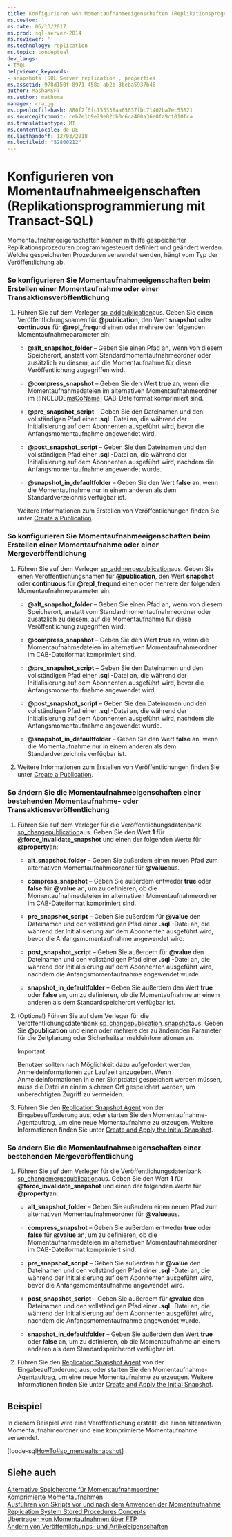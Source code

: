 ```yaml
---
title: Konfigurieren von Momentaufnahmeeigenschaften (Replikationsprogrammierung mit Transact-SQL) | Microsoft Dokumentation
ms.custom: ''
ms.date: 06/13/2017
ms.prod: sql-server-2014
ms.reviewer: ''
ms.technology: replication
ms.topic: conceptual
dev_langs:
- TSQL
helpviewer_keywords:
- snapshots [SQL Server replication], properties
ms.assetid: 978d150f-8971-458a-ab2b-3beba5937b46
author: MashaMSFT
ms.author: mathoma
manager: craigg
ms.openlocfilehash: 880f2f6fc155338aa65637fbc71402ba7ec55821
ms.sourcegitcommit: ceb7e1b9e29e02bb0c6ca400a36e0fa9cf010fca
ms.translationtype: MT
ms.contentlocale: de-DE
ms.lasthandoff: 12/03/2018
ms.locfileid: "52800212"
---
```

# <a name="configure-snapshot-properties-replication-transact-sql-programming"></a>Konfigurieren von Momentaufnahmeeigenschaften (Replikationsprogrammierung mit Transact-SQL)
  Momentaufnahmeeigenschaften können mithilfe gespeicherter Replikationsprozeduren programmgesteuert definiert und geändert werden. Welche gespeicherten Prozeduren verwendet werden, hängt vom Typ der Veröffentlichung ab.  
  
### <a name="to-configure-snapshot-properties-when-creating-a-snapshot-or-transactional-publication"></a>So konfigurieren Sie Momentaufnahmeeigenschaften beim Erstellen einer Momentaufnahme oder einer Transaktionsveröffentlichung  
  
1.  Führen Sie auf dem Verleger [sp_addpublication](/sql/relational-databases/system-stored-procedures/sp-addpublication-transact-sql)aus. Geben Sie einen Veröffentlichungsnamen für **@publication**, den Wert **snapshot** oder **continuous** für **@repl_freq**und einen oder mehrere der folgenden Momentaufnahmeparameter ein:  
  
    -   **@alt_snapshot_folder** &ndash; Geben Sie einen Pfad an, wenn von diesem Speicherort, anstatt vom Standardmomentaufnahmeordner oder zusätzlich zu diesem, auf die Momentaufnahme für diese Veröffentlichung zugegriffen wird.  
  
    -   **@compress_snapshot** &ndash; Geben Sie den Wert **true** an, wenn die Momentaufnahmedateien im alternativen Momentaufnahmeordner im [!INCLUDE[msCoName](../../../includes/msconame-md.md)] CAB-Dateiformat komprimiert sind.  
  
    -   **@pre_snapshot_script** &ndash; Geben Sie den Dateinamen und den vollständigen Pfad einer **.sql** -Datei an, die während der Initialisierung auf dem Abonnenten ausgeführt wird, bevor die Anfangsmomentaufnahme angewendet wird.  
  
    -   **@post_snapshot_script** &ndash; Geben Sie den Dateinamen und den vollständigen Pfad einer **.sql** -Datei an, die während der Initialisierung auf dem Abonnenten ausgeführt wird, nachdem die Anfangsmomentaufnahme angewendet wurde.  
  
    -   **@snapshot_in_defaultfolder** &ndash; Geben Sie den Wert **false** an, wenn die Momentaufnahme nur in einem anderen als dem Standardverzeichnis verfügbar ist.  
  
     Weitere Informationen zum Erstellen von Veröffentlichungen finden Sie unter [Create a Publication](create-a-publication.md).  
  
### <a name="to-configure-snapshot-properties-when-creating-a-merge-publication"></a>So konfigurieren Sie Momentaufnahmeeigenschaften beim Erstellen einer Momentaufnahme oder einer Mergeveröffentlichung  
  
1.  Führen Sie auf dem Verleger [sp_addmergepublication](/sql/relational-databases/system-stored-procedures/sp-addmergepublication-transact-sql)aus. Geben Sie einen Veröffentlichungsnamen für **@publication**, den Wert **snapshot** oder **continuous** für **@repl_freq**und einen oder mehrere der folgenden Momentaufnahmeparameter ein:  
  
    -   **@alt_snapshot_folder** &ndash; Geben Sie einen Pfad an, wenn von diesem Speicherort, anstatt vom Standardmomentaufnahmeordner oder zusätzlich zu diesem, auf die Momentaufnahme für diese Veröffentlichung zugegriffen wird.  
  
    -   **@compress_snapshot** &ndash; Geben Sie den Wert **true** an, wenn die Momentaufnahmedateien im alternativen Momentaufnahmeordner im CAB-Dateiformat komprimiert sind.  
  
    -   **@pre_snapshot_script** &ndash; Geben Sie den Dateinamen und den vollständigen Pfad einer **.sql** -Datei an, die während der Initialisierung auf dem Abonnenten ausgeführt wird, bevor die Anfangsmomentaufnahme angewendet wird.  
  
    -   **@post_snapshot_script** &ndash; Geben Sie den Dateinamen und den vollständigen Pfad einer **.sql** -Datei an, die während der Initialisierung auf dem Abonnenten ausgeführt wird, nachdem die Anfangsmomentaufnahme angewendet wurde.  
  
    -   **@snapshot_in_defaultfolder** &ndash; Geben Sie den Wert **false** an, wenn die Momentaufnahme nur in einem anderen als dem Standardverzeichnis verfügbar ist.  
  
2.  Weitere Informationen zum Erstellen von Veröffentlichungen finden Sie unter [Create a Publication](create-a-publication.md).  
  
### <a name="to-modify-snapshot-properties-of-an-existing-snapshot-or-transactional-publication"></a>So ändern Sie die Momentaufnahmeeigenschaften einer bestehenden Momentaufnahme- oder Transaktionsveröffentlichung  
  
1.  Führen Sie auf dem Verleger für die Veröffentlichungsdatenbank [sp_changepublication](/sql/relational-databases/system-stored-procedures/sp-changepublication-transact-sql)aus. Geben Sie den Wert **1** für **@force_invalidate_snapshot** und einen der folgenden Werte für **@property**an:  
  
    -   **alt_snapshot_folder** &ndash; Geben Sie außerdem einen neuen Pfad zum alternativen Momentaufnahmeordner für **@value**aus.  
  
    -   **compress_snapshot** &ndash; Geben Sie außerdem entweder **true** oder **false** für **@value** an, um zu definieren, ob die Momentaufnahmedateien im alternativen Momentaufnahmeordner im CAB-Dateiformat komprimiert sind.  
  
    -   **pre_snapshot_script** &ndash; Geben Sie außerdem für **@value** den Dateinamen und den vollständigen Pfad einer **.sql** -Datei an, die während der Initialisierung auf dem Abonnenten ausgeführt wird, bevor die Anfangsmomentaufnahme angewendet wird.  
  
    -   **post_snapshot_script** &ndash; Geben Sie außerdem für **@value** den Dateinamen und den vollständigen Pfad einer **.sql** -Datei an, die während der Initialisierung auf dem Abonnenten ausgeführt wird, nachdem die Anfangsmomentaufnahme angewendet wurde.  
  
    -   **snapshot_in_defaultfolder** &ndash; Geben Sie außerdem den Wert **true** oder **false** an, um zu definieren, ob die Momentaufnahme an einem anderen als dem Standardspeicherort verfügbar ist.  
  
2.  (Optional) Führen Sie auf dem Verleger für die Veröffentlichungsdatenbank [sp_changepublication_snapshot](/sql/relational-databases/system-stored-procedures/sp-changepublication-snapshot-transact-sql)aus. Geben Sie **@publication** und einen oder mehrere der zu ändernden Parameter für die Zeitplanung oder Sicherheitsanmeldeinformationen an.  
  
    > [!IMPORTANT]  
    >  Benutzer sollten nach Möglichkeit dazu aufgefordert werden, Anmeldeinformationen zur Laufzeit anzugeben. Wenn Anmeldeinformationen in einer Skriptdatei gespeichert werden müssen, muss die Datei an einem sicheren Ort gespeichert werden, um unberechtigten Zugriff zu vermeiden.  
  
3.  Führen Sie den [Replication Snapshot Agent](../agents/replication-snapshot-agent.md) von der Eingabeaufforderung aus, oder starten Sie den Momentaufnahme-Agentauftrag, um eine neue Momentaufnahme zu erzeugen. Weitere Informationen finden Sie unter [Create and Apply the Initial Snapshot](../create-and-apply-the-initial-snapshot.md).  
  
### <a name="to-modify-snapshot-properties-of-an-existing-merge-publication"></a>So ändern Sie die Momentaufnahmeeigenschaften einer bestehenden Mergeveröffentlichung  
  
1.  Führen Sie auf dem Verleger für die Veröffentlichungsdatenbank [sp_changemergepublication](/sql/relational-databases/system-stored-procedures/sp-changemergepublication-transact-sql)aus. Geben Sie den Wert **1** für **@force_invalidate_snapshot** und einen der folgenden Werte für **@property**an:  
  
    -   **alt_snapshot_folder** &ndash; Geben Sie außerdem einen neuen Pfad zum alternativen Momentaufnahmeordner für **@value**aus.  
  
    -   **compress_snapshot** &ndash; Geben Sie außerdem entweder **true** oder **false** für **@value** an, um zu definieren, ob die Momentaufnahmedateien im alternativen Momentaufnahmeordner im CAB-Dateiformat komprimiert sind.  
  
    -   **pre_snapshot_script** &ndash; Geben Sie außerdem für **@value** den Dateinamen und den vollständigen Pfad einer **.sql** -Datei an, die während der Initialisierung auf dem Abonnenten ausgeführt wird, bevor die Anfangsmomentaufnahme angewendet wird.  
  
    -   **post_snapshot_script** &ndash; Geben Sie außerdem für **@value** den Dateinamen und den vollständigen Pfad einer **.sql** -Datei an, die während der Initialisierung auf dem Abonnenten ausgeführt wird, nachdem die Anfangsmomentaufnahme angewendet wurde.  
  
    -   **snapshot_in_defaultfolder** &ndash; Geben Sie außerdem den Wert **true** oder **false** an, um zu definieren, ob die Momentaufnahme an einem anderen als dem Standardspeicherort verfügbar ist.  
  
2.  Führen Sie den [Replication Snapshot Agent](../agents/replication-snapshot-agent.md) von der Eingabeaufforderung aus, oder starten Sie den Momentaufnahme-Agentauftrag, um eine neue Momentaufnahme zu erzeugen. Weitere Informationen finden Sie unter [Create and Apply the Initial Snapshot](../create-and-apply-the-initial-snapshot.md).  
  
## <a name="example"></a>Beispiel  
 In diesem Beispiel wird eine Veröffentlichung erstellt, die einen alternativen Momentaufnahmeordner und eine komprimierte Momentaufnahme verwendet.  
  
 [!code-sql[HowTo#sp_mergealtsnapshot](../../../snippets/tsql/SQL15/replication/howto/tsql/createmergepubaltsnapshot.sql#sp_mergealtsnapshot)]  
  
## <a name="see-also"></a>Siehe auch  
 [Alternative Speicherorte für Momentaufnahmeordner](../alternate-snapshot-folder-locations.md)   
 [Komprimierte Momentaufnahmen](../compressed-snapshots.md)   
 [Ausführen von Skripts vor und nach dem Anwenden der Momentaufnahme](../execute-scripts-before-and-after-the-snapshot-is-applied.md)   
 [Replication System Stored Procedures Concepts](../concepts/replication-system-stored-procedures-concepts.md)   
 [Übertragen von Momentaufnahmen über FTP](../transfer-snapshots-through-ftp.md)   
 [Ändern von Veröffentlichungs- und Artikeleigenschaften](change-publication-and-article-properties.md)  
  
  

